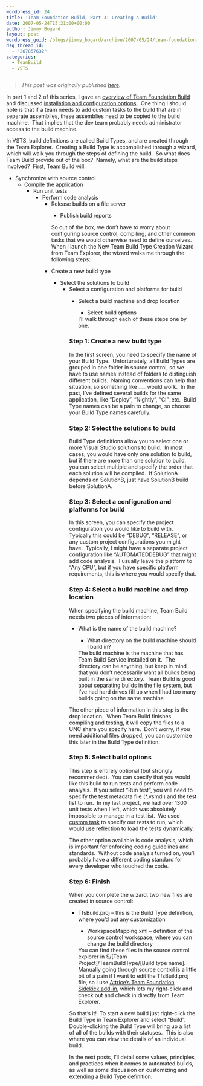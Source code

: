 ```yaml
---
wordpress_id: 24
title: 'Team Foundation Build, Part 3: Creating a Build'
date: 2007-05-24T15:31:00+00:00
author: Jimmy Bogard
layout: post
wordpress_guid: /blogs/jimmy_bogard/archive/2007/05/24/team-foundation-build-part-3-creating-a-build.aspx
dsq_thread_id:
  - "267857632"
categories:
  - TeamBuild
  - VSTS
---
```

> _This post was originally published [here](http://grabbagoft.blogspot.com/2007/06/team-foundation-build-part-3-creating.html)._

In part 1 and 2 of this series, I gave an [overview of Team Foundation Build](http://www.lostechies.com/blogs/jimmy_bogard/archive/2007/05/22/team-foundation-build-part-1.aspx) and discussed [installation and configuration options](http://www.lostechies.com/blogs/jimmy_bogard/archive/2007/05/23/img-border-0-so-now-that-we-have-some.aspx).&nbsp; One thing I should note is that if a team needs to add custom tasks to the build that are in separate assemblies, these assemblies need to be copied to the build machine.&nbsp; That implies that the dev team probably needs administrator access to the build machine.

In VSTS, build definitions are called Build Types, and are created through the Team Explorer.&nbsp; Creating a Build Type is accomplished through a wizard, which will walk you through the steps of defining the build.&nbsp; So what does Team Build provide out of the box?&nbsp; Namely, what are the build steps involved?&nbsp; First, Team Build will:

  * Synchronize with source control 
      * Compile the application 
          * Run unit tests 
              * Perform code analysis 
                  * Release builds on a file server 
                      * Publish build reports</ul> 
                    So out of the box, we don&#8217;t have to worry about configuring source control, compiling, and other common tasks that we would otherwise need to define ourselves.&nbsp; When I launch the New Team Build Type Creation Wizard from Team Explorer, the wizard walks me through the following steps:
                    
                      * Create a new build type 
                          * Select the solutions to build 
                              * Select a configuration and platforms for build 
                                  * Select a build machine and drop location 
                                      * Select build options</ul> 
                                    I&#8217;ll walk through each of these steps one by one.
                                    
                                    ### Step 1: Create a new build type
                                    
                                    In the first screen, you need to specify the name of your Build Type.&nbsp; Unfortunately, all Build Types are grouped in one folder in source control, so we have to use names instead of folders to distinguish different builds.&nbsp; Naming conventions can help that situation, so something like <Application>\_<Version>\_<Region>_<BuildType> would work.&nbsp; In the past, I&#8217;ve defined several builds for the same application, like &#8220;Deploy&#8221;, &#8220;Nightly&#8221;, &#8220;CI&#8221;, etc.&nbsp; Build Type names can be a pain to change, so choose your Build Type names carefully.
                                    
                                    ### Step 2: Select the solutions to build
                                    
                                    Build Type definitions allow you to select one or more Visual Studio solutions to build.&nbsp; In most cases, you would have only one solution to build, but if there are more than one solution to build, you can select multiple and specify the order that each solution will be compiled.&nbsp; If SolutionA depends on SolutionB, just have SolutionB build before SolutionA.
                                    
                                    ### Step 3: Select a configuration and platforms for build
                                    
                                    In this screen, you can specify the project configuration you would like to build with.&nbsp; Typically this could be &#8220;DEBUG&#8221;, &#8220;RELEASE&#8221;, or any custom project configurations you might have.&nbsp; Typically, I might have a separate project configuration like &#8220;AUTOMATEDDEBUG&#8221; that might add code analysis.&nbsp; I usually leave the platform to &#8220;Any CPU&#8221;, but if you have specific platform requirements, this is where you would specify that.
                                    
                                    ### Step 4: Select a build machine and drop location
                                    
                                    When specifying the build machine, Team Build needs two pieces of information:
                                    
                                      * What is the name of the build machine? 
                                          * What directory on the build machine should I build in?</ul> 
                                        The build machine is the machine that has Team Build Service installed on it.&nbsp; The directory can be anything, but keep in mind that you don&#8217;t necessarily want all builds being built in the same directory.&nbsp; Team Build is good about separating builds in the file system, but I&#8217;ve had hard drives fill up when I had too many builds going on the same machine
                                        
                                        The other piece of information in this step is the drop location.&nbsp; When Team Build finishes compiling and testing, it will copy the files to a UNC share you specify here.&nbsp; Don&#8217;t worry, if you need additional files dropped, you can customize this later&nbsp;in the Build Type definition.
                                        
                                        ### Step 5: Select build options
                                        
                                        This step is entirely optional (but strongly recommended).&nbsp; You can specify that you would like this build to run tests and perform code analysis.&nbsp; If you select &#8220;Run test&#8221;, you will need to specify the test metadata file (*.vsmdi) and the test list to run.&nbsp; In my last project, we had over 1300 unit tests when I left, which was absolutely impossible to manage in a test list.&nbsp; We used [custom task](http://blogs.msdn.com/buckh/archive/2006/11/04/how-to-run-tests-without-test-metadata-files-and-test-lists-vsmdi-files.aspx) to specify our tests to run, which would use reflection to load the tests dynamically.
                                        
                                        The other option available is code analysis, which is important for enforcing coding guidelines and standards.&nbsp; Without code analysis turned on, you&#8217;ll probably have a different coding standard for every developer who touched the code.
                                        
                                        ### Step 6: Finish
                                        
                                        When you complete the wizard, two new files are created in source control:
                                        
                                          * TfsBuild.proj &#8211; this is the Build Type definition, where you&#8217;d put any customization 
                                              * WorkspaceMapping.xml &#8211; definition of the source control workspace, where you can change the build directory</ul> 
                                            You can find these files in the source control explorer in $/[Team Project]/TeamBuildType/[Build type name].&nbsp; Manually going through source control is a little bit of a pain if I want to edit the TfsBuild.proj file, so I use&nbsp;[Attrice&#8217;s Team Foundation Sidekick add-in](http://www.attrice.info/cm/tfs/TeamBuildAddin.htm), which lets my right-click and check out and check in directly from Team Explorer.
                                            
                                            So that&#8217;s it!&nbsp; To start a new build just right-click the Build Type in Team Explorer and select &#8220;Build&#8221;.&nbsp; Double-clicking the Build Type will bring up a list of all of the builds with their statuses.&nbsp; This is also where you can view&nbsp;the details of an&nbsp;individual build.
                                            
                                            In the next posts, I&#8217;ll detail some values, principles, and practices when it comes to automated builds, as well as some discussion on customizing and extending a Build Type definition.